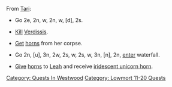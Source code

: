From [Tari](Tari "wikilink"):

-   Go 2e, 2n, w, 2n, w, \[d\], 2s.

<!-- -->

-   [Kill](Kill "wikilink") [Verdissis](Verdissis "wikilink").

<!-- -->

-   [Get](Get "wikilink") [horns](Horns "wikilink") from her corpse.

<!-- -->

-   Go 2n, \[u\], 3n, 2w, 2s, w, 2s, w, 3n, \[n\], 2n,
    [enter](Enter "wikilink") waterfall.

<!-- -->

-   [Give](Give "wikilink") [horns](Horns "wikilink") to
    [Leah](Leah "wikilink") and receive [iridescent unicorn
    horn](Iridescent_Unicorn_Horn "wikilink").

[Category: Quests In Westwood](Category:_Quests_In_Westwood "wikilink")
[Category: Lowmort 11-20
Quests](Category:_Lowmort_11-20_Quests "wikilink")
